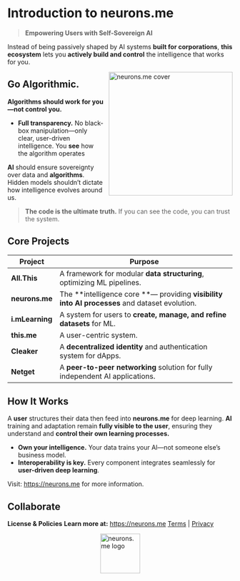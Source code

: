 # **Introduction to neurons.me**

> **Empowering Users with Self-Sovereign AI**

Instead of being passively shaped by AI systems **built for corporations**, **this ecosystem** lets you **actively build and control** the intelligence that works for you.

<img src="https://docs.neurons.me/media/neurons-me.png" alt="neurons.me cover" width="277" style="float: right; margin-left: 10px;" align="right">

## **Go Algorithmic.**
**Algorithms should work for you—not control you.**

- **Full transparency.** No black-box manipulation—only clear, user-driven intelligence. You **see** how the algorithm operates

**AI**  should ensure sovereignty over data and **algorithms**. Hidden models shouldn’t dictate how intelligence evolves around us.

> **The code is the ultimate truth.** If you can see the code, you can trust the system.

## **Core Projects**

| **Project**     | **Purpose**                                                  |
| --------------- | ------------------------------------------------------------ |
| **All.This**    | A framework for modular **data structuring**, optimizing ML pipelines. |
| **neurons.me**  | The **intelligence core **— providing **visibility into AI processes** and dataset evolution. |
| **i.mLearning** | A system for users to **create, manage, and refine datasets** for ML. |
| **this.me**     | A user-centric system.                                       |
| **Cleaker**     | A **decentralized identity** and authentication system for dApps. |
| **Netget**      | A **peer-to-peer networking** solution for fully independent AI applications. |

## **How It Works**
A **user** structures their data then feed into **neurons.me** for deep learning. **AI** training and adaptation remain **fully visible to the user**, ensuring they understand and **control their own learning processes.**

- **Own your intelligence.** Your data trains your AI—not someone else’s business model.
- **Interoperability is key.** Every component integrates seamlessly for **user-driven deep learning**.

Visit: https://neurons.me for more information.

## **Collaborate**
**License & Policies**
**Learn more at:** https://neurons.me
  [Terms](https://docs.neurons.me/terms-and-conditions) | [Privacy](https://docs.neurons.me/privacy-policy)





<img src="https://docs.neurons.me/neurons.me.webp" alt="neurons.me logo" width="89" height="89" style="display: block; margin: auto;">


